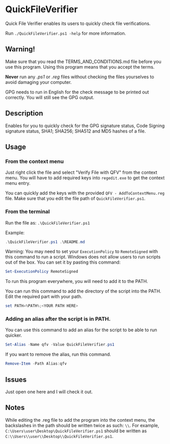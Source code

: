 # QuickFileVerifier

Quick File Verifier enables its users to quickly check file verifications.

Run `./QuickFileVerifier.ps1 -help` for more information.

## Warning!

Make sure that you read the TERMS_AND_CONDITIONS.md file before you use this program. Using this program means that you accept the terms.

**Never** run any _.ps1_ or _.reg_ files without checking the files yourselves to avoid damaging your computer.

GPG needs to run in English for the check message to be printed out correctly. You will still see the GPG output.

## Description

Enables for you to quickly check for the GPG signature status, Code Signing signature status, SHA1; SHA256; SHA512 and MD5 hashes of a file.

## Usage

### From the context menu

Just right click the file and select "Verify File with QFV" from the context menu. You will have to add required keys into `regedit.exe` to get the context menu entry.

You can quickly add the keys with the provided `QFV - AddToContextMenu.reg` file. Make sure that you edit the file path of `QuickFileVerifier.ps1`.

### From the terminal

Run the file as: `.\QuickFileVerifier.ps1`

Example:
```powershell
.\QuickFileVerifier.ps1 .\README.md
```

Warning: You may need to set your `ExecutionPolicy` to `RemoteSigned` with this command to run a script. Windows does not allow users to run scripts out of the box.
You can set it by pasting this command:
```powershell
Set-ExecutionPolicy RemoteSigned
```
To run this program everywhere, you will need to add it to the PATH.

You can run this command to add the directory of the script into the PATH. Edit the required part with your path.

```powershell
set PATH=%PATH%;<YOUR PATH HERE>
```
### Adding an alias after the script is in PATH.

You can use this command to add an alias for the script to be able to run quicker.
```powershell
Set-Alias -Name qfv -Value QuickFileVerifier.ps1
```

If you want to remove the alias, run this command.
```powershell
Remove-Item -Path Alias:qfv
```

## Issues

Just open one here and I will check it out.

## Notes

While editing the .reg file to add the program into the context menu, the backslashes in the path should be written twice as such: `\\`. For example, `C:\Users\user\Desktop\QuickFileVerifier.ps1` should be written as `C:\\Users\\user\\Desktop\\QuickFileVerifier.ps1`.


